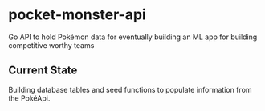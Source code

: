 # pocket-monster-api
Go API to hold Pokémon data for eventually building an ML app for building competitive worthy teams

## Current State
Building database tables and seed functions to populate information from the PokéApi.


